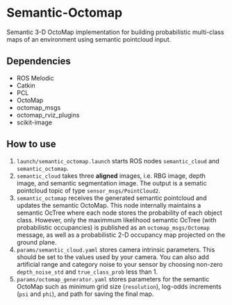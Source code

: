 # Semantic-Octomap
Semantic 3-D OctoMap implementation for building probabilistic multi-class maps of an environment using semantic pointcloud input.

## Dependencies
* ROS Melodic
* Catkin
* PCL
* OctoMap
* octomap_msgs
* octomap_rviz_plugins
* scikit-image

## How to use
1. `launch/semantic_octomap.launch` starts ROS nodes `semantic_cloud` and `semantic_octomap`.
2. `semantic_cloud` takes three **aligned** images, i.e. RBG image, depth image, and semantic segmentation image. The output is a sematic pointcloud topic of type `sensor_msgs/PointCloud2`.
3. `semantic_octomap` receives the generated semantic pointcloud and updates the semantic OctoMap. This node internally maintains a semantic OcTree where each node stores the probability of each object class. However, only the maximmum likelihood semantic OcTree (with probabilistic occupancies) is published as an `octomap_msgs/Octomap` message, as well as a probabilistic 2-D occupancy map projected on the ground plane.
4. `params/semantic_cloud.yaml` stores camera intrinsic parameters. This should be set to the values used by your camera. You can also add artificial range and category noise to your sensor by choosing non-zero `depth_noise_std` and `true_class_prob` less than 1.
5. `params/octomap_generator.yaml` stores parameters for the semantic OctoMap such as minimum grid size (`resolution`), log-odds increments (`psi` and `phi`), and path for saving the final map.
